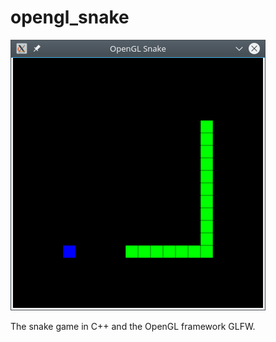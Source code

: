 # opengl_snake

![alt tag](https://github.com/paraficial/opengl_snake/blob/master/opengl_snake_screenshot.png)

The snake game in C++ and the OpenGL framework GLFW.
